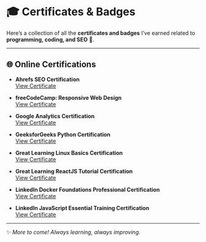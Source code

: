 # 🎓 Certificates & Badges

Here’s a collection of all the **certificates and badges** I’ve earned related to **programming, coding, and SEO** 🚀.

---

## 🌐 Online Certifications

- **Ahrefs SEO Certification**  
  [View Certificate](https://ahrefs.com/academy/certificate/24fbdc6687e04ee6aa7530c90bb4a569)

- **freeCodeCamp: Responsive Web Design**  
  [View Certificate](https://www.freecodecamp.org/certification/Chimorin/responsive-web-design)

- **Google Analytics Certification**  
  [View Certificate](https://skillshop.credential.net/871ed3f6-0fc2-4a71-bb0c-892456e85489#acc.hCPYagDq)

- **GeeksforGeeks Python Certification**  
  [View Certificate](https://skillshop.credential.net/871ed3f6-0fc2-4a71-bb0c-892456e85489#acc.hCPYagDq)

- **Great Learning Linux Basics Certification**  
  [View Certificate](https://www.mygreatlearning.com/certificate/UIXDXYVE)

- **Great Learning ReactJS Tutorial Certification**  
  [View Certificate](https://www.mygreatlearning.com/certificate/CDRQMZRW)

- **LinkedIn Docker Foundations Professional Certification**  
  [View Certificate](https://www.linkedin.com/learning/certificates/3792e6cf2e8ed950f9b9b7f05da0916bb083d440c82964e3f5c323d0314c4e4f?trk=share_certificate)

- **LinkedIn JavaScript Essential Training Certification**  
  [View Certificate](https://www.linkedin.com/learning/certificates/206a255e7d3c2baa0f761d6064e0b7df1ebec35f5b95c77312838e1a1094ddb9?trk=share_certificate)
---

✨ *More to come! Always learning, always improving.*
